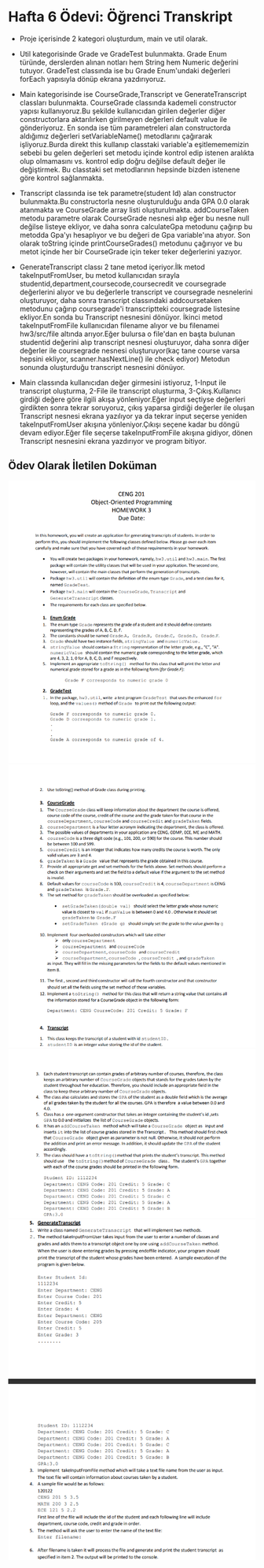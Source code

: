 # Hafta 6 Ödevi: Öğrenci Transkript


- Proje içerisinde 2 kategori oluşturdum, main ve util olarak.

- Util kategorisinde Grade ve GradeTest bulunmakta.
Grade Enum türünde, derslerden alınan notları hem String hem Numeric değerini tutuyor.
GradeTest classında ise bu Grade Enum'undaki değerleri forEach yapısıyla dönüp ekrana yazdırıyoruz.

- Main kategorisinde ise CourseGrade,Transcript ve GenerateTranscript classları bulunmakta.
CourseGrade classında kademeli constructor yapısı kullanıyoruz.Bu şekilde kullanıcıdan girilen değerler diğer constructorlara aktarılırken girilmeyen değerleri default value ile gönderiyoruz.
En sonda ise tüm parametreleri alan constructorda aldığımız değerleri setVariableName() metodlarını çağırarak işliyoruz.Burda direkt this kullanıp classtaki variable'a eşitlemememizin sebebi
bu gelen değerleri set metodu içinde kontrol edip istenen aralıkta olup olmamasını vs. kontrol edip doğru değilse default değer ile değiştirmek.
Bu classtaki set metodlarının hepsinde bizden istenene göre kontrol sağlanmakta.

- Transcript classında ise tek parametre(student Id) alan constructor bulunmakta.Bu constructorla nesne oluşturulduğu anda GPA 0.0 olarak atanmakta ve CourseGrade array listi oluşturulmakta.
addCourseTaken metodu parametre olarak CourseGrade nesnesi alıp eğer bu nesne null değilse listeye ekliyor, ve daha sonra calculateGpa metodunu çağırıp bu metodda Gpa'yı hesaplıyor ve bu değeri de
Gpa variable'ına atıyor.
Son olarak toString içinde printCourseGrades() metodunu çağırıyor ve bu metot içinde her bir CourseGrade için teker teker değerlerini yazıyor.

- GenerateTranscript classı 2 tane metod içeriyor.İlk metod takeInputFromUser, bu metod kullanıcıdan sırayla studentid,department,coursecode,coursecredit ve
coursegrade değerlerini alıyor ve bu değerlerle transcript ve coursegrade nesnelerini oluşturuyor, daha sonra transcript classındaki addcoursetaken metodunu çağırıp
coursegrade'i transcriptteki coursegrade listesine ekliyor.En sonda bu Transcript nesnesini dönüyor.
İkinci metod takeInputFromFile kullanıcıdan filename alıyor ve bu filenamei hw3/src/file altında arıyor.Eğer bulursa o file'dan en başta bulunan studentid değerini alıp
transcript nesnesi oluşturuyor, daha sonra diğer değerler ile coursegrade nesnesi oluşturuyor(kaç tane course varsa hepsini ekliyor, scanner.hasNextLine() ile check ediyor)
Metodun sonunda oluşturduğu transcript nesnesini dönüyor.

- Main classında kullanıcıdan değer girmesini istiyoruz, 1-Input ile transcript oluşturma, 2-File ile transcript oluşturma, 3-Çıkış.Kullanıcı girdiği değere göre
ilgili akışa yönleniyor.Eğer input seçtiyse değerleri girdikten sonra tekrar soruyoruz, çıkış yaparsa girdiği değerler ile oluşan Transcript nesnesi ekrana yazılıyor ya da tekrar input seçerse
yeniden takeInputFromUser akışına yönleniyor.Çıkışı seçene kadar bu döngü devam ediyor.Eğer file seçerse takeInputFromFile akışına gidiyor, dönen Transcript nesnesini
ekrana yazdırıyor ve program bitiyor.

## Ödev Olarak İletilen Doküman

![ödev page 1](/hw3/assets/Page1.png)
![ödev page 2](/hw3/assets/Page2.png)
![ödev page 3](/hw3/assets/Page3.png)
![ödev page 4](/hw3/assets/Page4.png)
